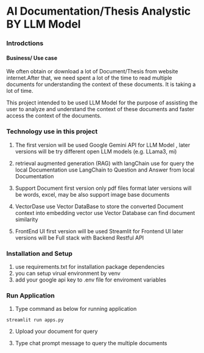 # AI Documentation/Thesis Analystic BY LLM Model

### Introdctions
#### Business/ Use case 
We often obtain or download a lot of Document/Thesis from website internet.After that, we need spent a lot of the time to read multiple documents for understanding the context of these documents. It is taking a lot of time.

This project intended to be used LLM Model for the purpose of assisting the user to analyze and understand the context of these documents and faster access the context of the documents. 

### Technology use in this project
1. The first version will be used Google Gemini API for LLM Model , later versions will be try different open LLM models (e.g. LLama3, mi)

2. retrieval augmented generation (RAG) with langChain 
use for query the local Documentation
use LangChain to Question and Answer from local Documentation

3. Support Document
first version only pdf files format
later versions will be words, excel, may be also support image base documents

4. VectorDase
use Vector DataBase to store the converted Document context into embedding vector
use Vector Database can find document similarity 

5. FrontEnd UI
first version will be used Streamlit for Frontend UI
later versions will be Full stack with Backend Restful API


### Installation and Setup
1. use requirements.txt for installation package dependencies
2. you can setup virual environment by venv 
3. add your google api key to .env file  for enviroment variables 

### Run Application
1. Type command as below for running application
```
streamlit run apps.py 
```
2. Upload your document for query

3. Type chat prompt message to query the multiple documents